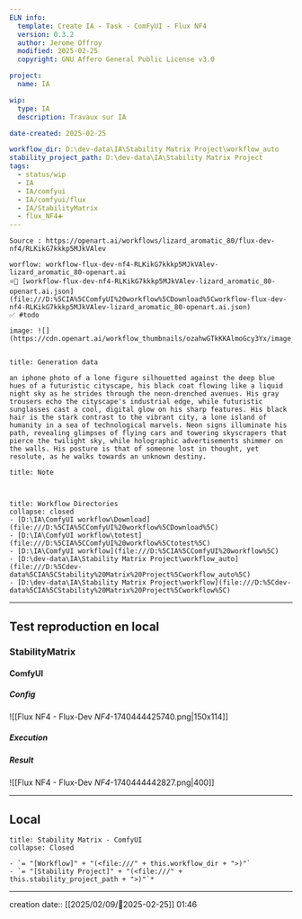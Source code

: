 ```yaml
---
ELN info:
  template: Create IA - Task - ComFyUI - Flux NF4
  version: 0.3.2
  author: Jerome Offroy
  modified: 2025-02-25
  copyright: GNU Affero General Public License v3.0

project:
  name: IA

wip:
  type: IA
  description: Travaux sur IA

date-created: 2025-02-25

workflow_dir: D:\dev-data\IA\Stability Matrix Project\workflow_auto
stability_project_path: D:\dev-data\IA\Stability Matrix Project
tags:
  - status/wip
  - IA
  - IA/comfyui
  - IA/comfyui/flux
  - IA/StabilityMatrix
  - flux_NF4➕
---
```

```ad-tip
Source : https://openart.ai/workflows/lizard_aromatic_80/flux-dev-nf4/RLKikG7kkkp5MJkVAlev

worflow: workflow-flux-dev-nf4-RLKikG7kkkp5MJkVAlev-lizard_aromatic_80-openart.ai
⭐🚧 [workflow-flux-dev-nf4-RLKikG7kkkp5MJkVAlev-lizard_aromatic_80-openart.ai.json](file:///D:%5CIA%5CComfyUI%20workflow%5CDownload%5Cworkflow-flux-dev-nf4-RLKikG7kkkp5MJkVAlev-lizard_aromatic_80-openart.ai.json)
✅ #todo

image: ![](https://cdn.openart.ai/workflow_thumbnails/ozahwGTkKKAlmoGcy3Yx/image_zErkaJfs_1723411799672_raw.jpg)


```

````ad-quote
title: Generation data

an iphone photo of a lone figure silhouetted against the deep blue hues of a futuristic cityscape, his black coat flowing like a liquid night sky as he strides through the neon-drenched avenues. His gray trousers echo the cityscape's industrial edge, while futuristic sunglasses cast a cool, digital glow on his sharp features. His black hair is the stark contrast to the vibrant city, a lone island of humanity in a sea of technological marvels. Neon signs illuminate his path, revealing glimpses of flying cars and towering skyscrapers that pierce the twilight sky, while holographic advertisements shimmer on the walls. His posture is that of someone lost in thought, yet resolute, as he walks towards an unknown destiny.

````

```ad-note
title: Note



```
```ad-info
title: Workflow Directories
collapse: closed
- [D:\IA\ComfyUI workflow\Download](file:///D:%5CIA%5CComfyUI%20workflow%5CDownload%5C)
- [D:\IA\ComfyUI workflow\totest](file:///D:%5CIA%5CComfyUI%20workflow%5Ctotest%5C)
- [D:\IA\ComfyUI workflow](file:///D:%5CIA%5CComfyUI%20workflow%5C)
- [D:\dev-data\IA\Stability Matrix Project\workflow_auto](file:///D:%5Cdev-data%5CIA%5CStability%20Matrix%20Project%5Cworkflow_auto%5C)
- [D:\dev-data\IA\Stability Matrix Project\workflow](file:///D:%5Cdev-data%5CIA%5CStability%20Matrix%20Project%5Cworkflow%5C)
```


---

## Test reproduction en local
### StabilityMatrix


#### ComfyUI
##### Config
![[Flux NF4 - Flux-Dev _NF4_-1740444425740.png|150x114]]
##### Execution
##### Result
![[Flux NF4 - Flux-Dev _NF4_-1740444442827.png|400]]


---
## Local

```ad-tip
title: Stability Matrix - ComfyUI
collapse: Closed

- `= "[Workflow]" + "(<file:///" + this.workflow_dir + ">)"`
- `= "[Stability Project]" + "(<file:///" + this.stability_project_path + ">)"`*
```

---
creation date:: [[2025/02/09/📒2025-02-25]]  01:46

